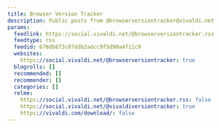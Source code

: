 ```yaml
---
title: Browser Version Tracker
description: Public posts from @browserversiontracker@vivaldi.net
params:
  feedlink: https://social.vivaldi.net/@browserversiontracker.rss
  feedtype: rss
  feedid: 676db873c07ddb2adcc9f5d90a4f11c9
  websites:
    https://social.vivaldi.net/@browserversiontracker: true
  blogrolls: []
  recommended: []
  recommender: []
  categories: []
  relme:
    https://social.vivaldi.net/@browserversiontracker.rss: false
    https://social.vivaldi.net/@vivaldiversiontracker: true
    https://vivaldi.com/download/: false
---
```

